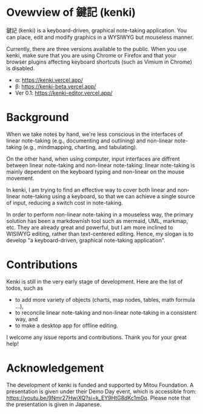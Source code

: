 # Ovewview of 鍵記 (kenki)
鍵記 (kenki) is a keyboard-driven, graphical note-taking application. You can place, edit and modify graphics in a WYSIWYG but mouseless manner. 

Currently, there are three versions available to the public. When you use kenki, make sure that you are using Chrome or Firefox and that your browser plugins affecting keyboard shortcuts (such as Vimium in Chrome) is disabled. 
- α: https://kenki.vercel.app/
- β: https://kenki-beta.vercel.app/
- Ver 0.1: https://kenki-editor.vercel.app/

# Background
When we take notes by hand, we're less conscious in the interfaces of linear note-taking (e.g., documenting and outlining) and non-linear note-taking (e.g., mindmapping, charting, and tabulating).

On the other hand, when using computer, input interfaces are diffrent between linear note-taking and non-linear note-taking: linear note-taking is mainly dependent on the keyboard typing and non-linear on the mouse movement. 

In kenki, I am trying to find an effective way to cover both linear and non-linear note-taking using a keyboard, so that we can achieve a single source of input, reducing a switch cost in note-taking.
		
In order to perform non-linear note-taking in a mouseless way, the primary solution has been a markdownish tool  such as mermaid, UML, markmap, etc. They are already great and powerful, but I am more inclined to WISIWYG editing, rather than text-centered editing. Hence, my slogan is to develop "a keyboard-driven, graphical note-taking application".

# Contributions
Kenki is still in the very early stage of development. Here are the list of todos, such as
- to add more variety of objects (charts, map nodes, tables, math formula ...),
- to reconcile linear note-taking and non-linear note-taking in a consistent way, and
- to make a desktop app for offline editing.

I welcome any issue reports and contributions. Thank you for your great help!

# Acknowledgement
The development of kenki is funded and supported by Mitou Foundation. A presentation is given under their Demo Day event, which is accessible from: https://youtu.be/9Nmr27HwiXQ?si=k_EY9HtG8dKc1m0q. Please note that the presentation is given in Japanese. 
